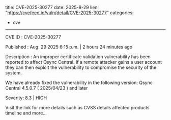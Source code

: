  
title: CVE-2025-30277
date: 2025-8-29
lien: "https://cvefeed.io/vuln/detail/CVE-2025-30277"
categories:
  - cve
---

CVE ID : CVE-2025-30277

Published :  Aug. 29
2025
6:15 p.m. | 2 hours
24 minutes ago

Description : An improper certificate validation vulnerability has been reported to affect Qsync Central. If a remote attacker gains a user account
they can then exploit the vulnerability to compromise the security of the system.

We have already fixed the vulnerability in the following version:
Qsync Central 4.5.0.7 ( 2025/04/23 ) and later

Severity: 8.3 | HIGH

Visit the link for more details
such as CVSS details
affected products
timeline
and more...
